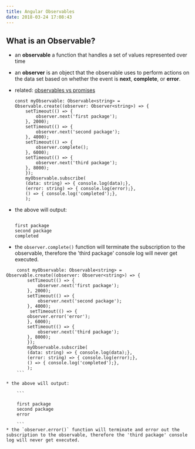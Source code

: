 ```yaml
---
title: Angular Observables
date: 2018-03-24 17:08:43
---
```


## What is an Observable?
- an **observable** a function that handles a set of values represented over time
- an **observer** is an object that the observable uses to perform actions on the data set based on whether the event is **next**, **complete**, or **error**.

- related: [observables vs promises](./2018-01-31-promises-observables.md) 

    ```
    const myObservable: Observable<string> = Observable.create((observer: Observer<string>) => {
        setTimeout(() => {
            observer.next('first package');
        }, 2000);
        setTimeout(() => {
            observer.next('second package');
        }, 4000);
        setTimeout(() => {
            observer.complete();
        }, 6000);
        setTimeout(() => {
            observer.next('third package');
        }, 8000);
        });
        myObservable.subscribe(
        (data: string) => { console.log(data);},
        (error: string) => { console.log(error);},
        () => { console.log('completed');},
        );
    ```

* the above will output:

    ```

    first package
    second package
    completed

    ```
* the `observer.complete()` function will terminate the subscription to the observable, therefore the 'third package' console log will never get executed. 


```
    const myObservable: Observable<string> = Observable.create((observer: Observer<string>) => {
        setTimeout(() => {
            observer.next('first package');
        }, 2000);
        setTimeout(() => {
            observer.next('second package');
        }, 4000);
         setTimeout(() => {
        observer.error('error');
        }, 6000);
        setTimeout(() => {
            observer.next('third package');
        }, 8000);
        });
        myObservable.subscribe(
        (data: string) => { console.log(data);},
        (error: string) => { console.log(error);},
        () => { console.log('completed');},
        );
    ```

* the above will output:

    ```

    first package
    second package
    error

    ```
* the `observer.error()` function will terminate and error out the subscription to the observable, therefore the 'third package' console log will never get executed. 